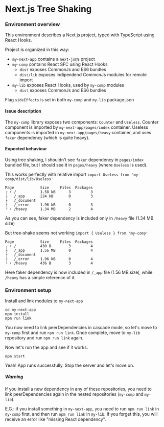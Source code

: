 # Next.js Tree Shaking


### Environment overview

This environment describes a Next.js project, typed with TypeScript using React Hooks.

Project is organized in this way:
-   `my-next-app` contains a `next-js@9` project
-   `my-comp` contains React SFC using React Hooks
    -   `dist` exposes CommonJs and ES6 bundles
    -   `dist/lib` exposes indipendend CommonJs modules for remote import
-   `my-lib` exposes React Hooks, used by `my-comp` modules
    -   `dist` exposes CommonJs and ES6 bundles

Flag `sideEffects` is set in both `my-comp` and `my-lib` package.json


#### Issue description

The `my-comp` library exposes two components: `Counter` and `Useless`.
Counter component is imported by `my-next-app/pages/index` container.
Useless components is imported in `my-next-app/pages/heavy` container, and uses `faker` dependency (which is quite heavy).


#### Expected behaviour

Using tree shaking, I shouldn't see `faker` dependency in `pages/index` bundled file, but I should see it in `pages/heavy` (where `Useless` is used).

This works perfectly with relative import ```import Useless from 'my-comp/dist/lib/Useless'```
```
Page            Size     Files  Packages
┌ ⚡ /           1.58 kB      3         3
├   /_app       224 kB       0         3
├   /_document
├   /_error     1.96 kB      0         3
└ ⚡ /heavy      1.34 MB      2         4
```
As you can see, faker dependency is included only in `/heavy` file (1.34 MB size)

But tree-shake seems not working ```import { Useless } from 'my-comp'```
```
Page            Size     Files  Packages
┌ ⚡ /           430 B        3         4
├   /_app       1.56 MB      0         4
├   /_document
├   /_error     1.96 kB      0         4
└ ⚡ /heavy      436 B        3         4
```
Here faker dependency is now included in `/_app` file (1.56 MB size), while `/heavy` has a simple reference of it.


### Environment setup

Install and link modules to `my-next-app`

```
cd my-next-app
npm install
npm run link
```

You now need to link peerDependencies in cascade mode, so let's move to `my-comp` first and run `npm run link`. Once complete, move to `my-lib` repository and run `npm run link` again.

Now let's run the app and see if it works.

```
npm start
```

Yeah! App runs successfully. Stop the server and let's move on.

##### Warning

If you install a new dependency in any of these repositories, you need to link peerDependencies again in the nested repositories (`my-comp` and `my-lib`).

E.G.: if you install something in `my-next-app`, you need to run `npm run link` in `my-comp` first, and then run `npm run link` in `my-lib`.
If you forget this, you will receive an error like "missing React dependency".
